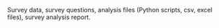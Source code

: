 Survey data, survey questions, analysis files (Python scripts, csv, excel files), survey analysis report. 